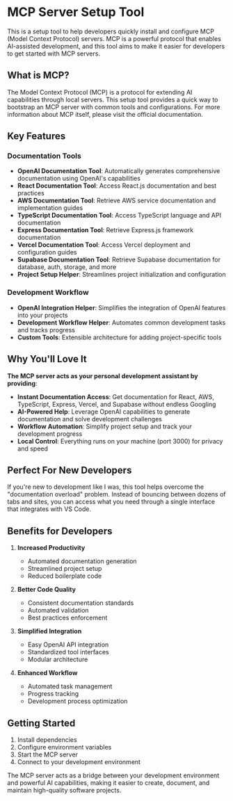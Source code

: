 # MCP Server Setup Tool

This is a setup tool to help developers quickly install and configure MCP (Model Context Protocol) servers. MCP is a powerful protocol that enables AI-assisted development, and this tool aims to make it easier for developers to get started with MCP servers.

## What is MCP?

The Model Context Protocol (MCP) is a protocol for extending AI capabilities through local servers. This setup tool provides a quick way to bootstrap an MCP server with common tools and configurations. For more information about MCP itself, please visit the official documentation.

## Key Features

### Documentation Tools
- **OpenAI Documentation Tool**: Automatically generates comprehensive documentation using OpenAI's capabilities
- **React Documentation Tool**: Access React.js documentation and best practices
- **AWS Documentation Tool**: Retrieve AWS service documentation and implementation guides
- **TypeScript Documentation Tool**: Access TypeScript language and API documentation
- **Express Documentation Tool**: Retrieve Express.js framework documentation
- **Vercel Documentation Tool**: Access Vercel deployment and configuration guides
- **Supabase Documentation Tool**: Retrieve Supabase documentation for database, auth, storage, and more
- **Project Setup Helper**: Streamlines project initialization and configuration

### Development Workflow
- **OpenAI Integration Helper**: Simplifies the integration of OpenAI features into your projects
- **Development Workflow Helper**: Automates common development tasks and tracks progress
- **Custom Tools**: Extensible architecture for adding project-specific tools

## Why You'll Love It

**The MCP server acts as your personal development assistant by providing**:
- **Instant Documentation Access**: Get documentation for React, AWS, TypeScript, Express, Vercel, and Supabase without endless Googling
- **AI-Powered Help**: Leverage OpenAI capabilities to generate documentation and solve development challenges
- **Workflow Automation**: Simplify project setup and track your development progress
- **Local Control**: Everything runs on your machine (port 3000) for privacy and speed

## Perfect For New Developers

If you're new to development like I was, this tool helps overcome the "documentation overload" problem. Instead of bouncing between dozens of tabs and sites, you can access what you need through a single interface that integrates with VS Code.

## Benefits for Developers

1. **Increased Productivity**
   - Automated documentation generation
   - Streamlined project setup
   - Reduced boilerplate code

2. **Better Code Quality**
   - Consistent documentation standards
   - Automated validation
   - Best practices enforcement

3. **Simplified Integration**
   - Easy OpenAI API integration
   - Standardized tool interfaces
   - Modular architecture

4. **Enhanced Workflow**
   - Automated task management
   - Progress tracking
   - Development process optimization

## Getting Started

1. Install dependencies
2. Configure environment variables
3. Start the MCP server
4. Connect to your development environment

The MCP server acts as a bridge between your development environment and powerful AI capabilities, making it easier to create, document, and maintain high-quality software projects.
